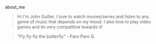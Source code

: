 about_me
> Hi I'm John Guiller, I love to watch movies/series and listen to any genre of music that depends on my mood. I also love to play video games and Im very competitive towards it!






> "Fly fly fly the butterfly" - Paro Paro G.
